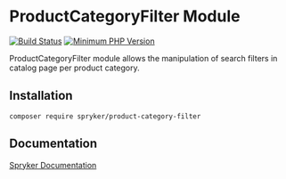 # ProductCategoryFilter Module
[![Build Status](https://travis-ci.org/spryker/product-category-filter.svg)](https://travis-ci.org/spryker/product-category-filter)
[![Minimum PHP Version](https://img.shields.io/badge/php-%3E%3D%207.3-8892BF.svg)](https://php.net/)

ProductCategoryFilter module allows the manipulation of search filters in catalog page per product category.

## Installation

```
composer require spryker/product-category-filter
```

## Documentation

[Spryker Documentation](https://academy.spryker.com/developing_with_spryker/module_guide/modules.html)
